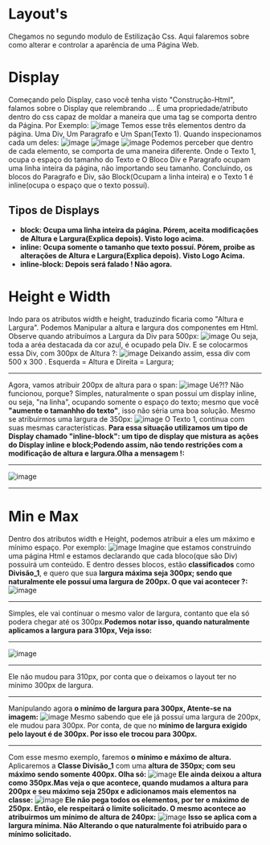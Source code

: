 # Layout's
Chegamos no segundo modulo de Estilização Css. Aqui falaremos sobre como alterar e controlar a aparência de uma Página Web. 

# Display 
Começando pelo Display, caso você tenha visto "Construção-Html", falamos sobre o Display que relembrando ... É uma propriedade/atributo dentro do css capaz de moldar a maneira que uma tag se comporta dentro da Página. Por Exemplo:
![image](https://github.com/Karlos-Eduardo-Mrqs/Construcao-Html-Css-Javascript/assets/172524894/de06ca82-cefa-4ead-9b95-7686b06bf04c)
Temos esse três elementos dentro da página. Uma Div, Um Paragrafo e Um Span(Texto 1). Quando inspecionamos cada um deles: 
![image](https://github.com/Karlos-Eduardo-Mrqs/Construcao-Html-Css-Javascript/assets/172524894/0eb0d2bc-bcc5-4f56-a8d1-b58ae68c1b06)
![image](https://github.com/Karlos-Eduardo-Mrqs/Construcao-Html-Css-Javascript/assets/172524894/6b06106b-1ac1-4318-96bf-13f607caf31d)
![image](https://github.com/Karlos-Eduardo-Mrqs/Construcao-Html-Css-Javascript/assets/172524894/8d096f58-167b-4c3f-9f8b-71008111e860)
Podemos perceber que dentro de cada elemento, se comporta de uma maneira diferente. Onde o Texto 1, ocupa o espaço do tamanho do Texto e O Bloco Div e Paragrafo ocupam uma linha inteira da página, não importando seu tamanho. Concluindo, os blocos do Paragrafo e Div, são Block(Ocupam a linha inteira) e o Texto 1 é inline(ocupa o espaço que o texto possuí). 

## Tipos de Displays
- **block: Ocupa uma linha inteira da página. Pórem, aceita modificações de Altura e Largura(Explica depois). Visto logo acima.**
- **inline: Ocupa somente o tamanho que texto possuí. Pórem, proibe as alterações de Altura e Largura(Explica depois). Visto Logo Acima.**
- **inline-block: Depois será falado ! Não agora.**

# Height e Width
Indo para os atributos width e height, traduzindo ficaria como "Altura e Largura". Podemos Manipular a altura e largura dos componentes em Html. Observe quando atribuímos a Largura da Div para 500px:
![image](https://github.com/Karlos-Eduardo-Mrqs/Construcao-Html-Css-Javascript/assets/172524894/d9294f68-7e5f-481f-9218-da7e164d2cd1)
Ou seja, toda a aréa destacada da cor azul, é ocupado pela Div. E se colocarmos essa Div, com 300px de Altura ?:
![image](https://github.com/Karlos-Eduardo-Mrqs/Construcao-Html-Css-Javascript/assets/172524894/680ca42b-ae9c-4738-825c-3d5afcbaee3d)
Deixando assim, essa div com 500 x 300 . Esquerda = Altura e Direita = Largura;
***
Agora, vamos atribuir 200px de altura para o span:
![image](https://github.com/Karlos-Eduardo-Mrqs/Construcao-Html-Css-Javascript/assets/172524894/fbee455c-4174-41b9-ab51-3b7642d11a57)
Ué?!? Não funcionou, porque? Simples, naturalmente o span possuí um display inline, ou seja, "na linha", ocupando somente o espaço do texto; mesmo que você **"aumente o tamanhho do texto"**, isso não séria uma boa solução. Mesmo se atribuirmos uma largura de 350px:
![image](https://github.com/Karlos-Eduardo-Mrqs/Construcao-Html-Css-Javascript/assets/172524894/fbee455c-4174-41b9-ab51-3b7642d11a57)
O Texto 1, continua com suas mesmas características. **Para essa situação utilizamos um tipo de Display chamado "inline-block": um tipo de display que mistura as ações do Display inline e block;Podendo assim, não tendo restrições com a modificação de altura e largura.Olha a mensagem !:**
***
![image](https://github.com/Karlos-Eduardo-Mrqs/Construcao-Html-Css-Javascript/assets/172524894/04f49f65-6623-47ae-be56-051286a21353)
***
# Min e Max
Dentro dos atributos width e Height, podemos atribuir a eles um máximo e mínimo espaço. Por exemplo:
![image](https://github.com/Karlos-Eduardo-Mrqs/Construcao-Html-Css-Javascript/assets/172524894/9c4467fa-62d3-4d1f-9a88-e8c039f29b6f)
Imagine que estamos construindo uma página Html e estamos declarando que cada bloco(que são Div) possuirá um conteúdo. E dentro desses blocos, estão **classificados** como **Divisão_1**, e quero que sua **largura máxima seja 300px; sendo que naturalmente ele possuí uma largura de 200px. O que vai acontecer ?:**
![image](https://github.com/Karlos-Eduardo-Mrqs/Construcao-Html-Css-Javascript/assets/172524894/2a69153d-6c53-4d78-890e-ee468e27dd70)
***
Simples, ele vai continuar o mesmo valor de largura, contanto que ela só podera chegar até os 300px.**Podemos notar isso, quando naturalmente aplicamos a largura para 310px, Veja isso:**
***
![image](https://github.com/Karlos-Eduardo-Mrqs/Construcao-Html-Css-Javascript/assets/172524894/663e827a-08a4-4e9e-9e1b-3670167f2207)
***
Ele não mudou para 310px, por conta que o deixamos o layout ter no mínimo 300px de largura.
***
Manipulando agora **o minímo de largura para 300px, Atente-se na imagem:**
![image](https://github.com/Karlos-Eduardo-Mrqs/Construcao-Html-Css-Javascript/assets/172524894/5303cf89-0636-4d92-82fa-57028cd5f9a5)
Mesmo sabendo que ele já possuí uma largura de 200px, ele mudou para 300px. Por conta, de que no **mínimo de largura exigido pelo layout é de 300px. Por isso ele trocou para 300px.**
***
Com esse mesmo exemplo, faremos **o mínimo e máximo de altura.** Aplicaremos a **Classe Divisão_1** com uma **altura de 350px; com seu máximo sendo somente 400px. Olha só:**
![image](https://github.com/Karlos-Eduardo-Mrqs/Construcao-Html-Css-Javascript/assets/172524894/3af5e071-5cb8-40d9-8bbc-3515d4c8d218)
**Ele ainda deixou a altura como 350px.Mas veja o que acontece, quando mudamos a altura para 200px e seu máximo seja 250px e adicionamos mais elementos na classe:**
![image](https://github.com/Karlos-Eduardo-Mrqs/Construcao-Html-Css-Javascript/assets/172524894/5873953a-f843-475d-a9c0-45c66cb356ea)
**Ele não pega todos os elementos, por ter o máximo de 250px. Então, ele respeitará o limite solicitado. O mesmo acontece ao atribuirmos um mínimo de altura de 240px:**
![image](https://github.com/Karlos-Eduardo-Mrqs/Construcao-Html-Css-Javascript/assets/172524894/dd15fb6a-d2dd-409d-a526-795c986ad350)
**Isso se aplica com a largura mínima. Não Alterando o que naturalmente foi atribuído para o mínimo solicitado.**
